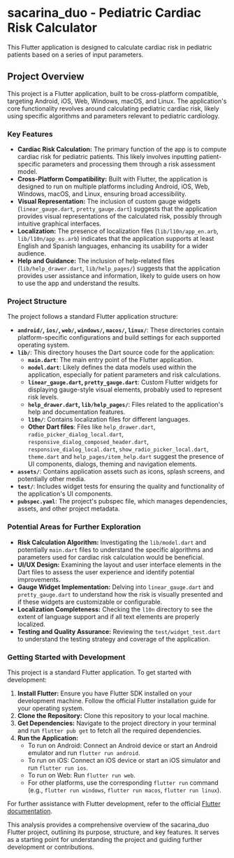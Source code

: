 # sacarina_duo - Pediatric Cardiac Risk Calculator

This Flutter application is designed to calculate cardiac risk in pediatric patients based on a series of input parameters.

## Project Overview

This project is a Flutter application, built to be cross-platform compatible, targeting Android, iOS, Web, Windows, macOS, and Linux. The application's core functionality revolves around calculating pediatric cardiac risk, likely using specific algorithms and parameters relevant to pediatric cardiology.

### Key Features

- **Cardiac Risk Calculation:** The primary function of the app is to compute cardiac risk for pediatric patients. This likely involves inputting patient-specific parameters and processing them through a risk assessment model.
- **Cross-Platform Compatibility:** Built with Flutter, the application is designed to run on multiple platforms including Android, iOS, Web, Windows, macOS, and Linux, ensuring broad accessibility.
- **Visual Representation:** The inclusion of custom gauge widgets (`linear_gauge.dart`, `pretty_gauge.dart`) suggests that the application provides visual representations of the calculated risk, possibly through intuitive graphical interfaces.
- **Localization:** The presence of localization files (`lib/l10n/app_en.arb`, `lib/l10n/app_es.arb`) indicates that the application supports at least English and Spanish languages, enhancing its usability for a wider audience.
- **Help and Guidance:** The inclusion of help-related files (`lib/help_drawer.dart`, `lib/help_pages/`) suggests that the application provides user assistance and information, likely to guide users on how to use the app and understand the results.

### Project Structure

The project follows a standard Flutter application structure:

- **`android/`, `ios/`, `web/`, `windows/`, `macos/`, `linux/`**:  These directories contain platform-specific configurations and build settings for each supported operating system.
- **`lib/`**: This directory houses the Dart source code for the application:
    - **`main.dart`**: The main entry point of the Flutter application.
    - **`model.dart`**: Likely defines the data models used within the application, especially for patient parameters and risk calculations.
    - **`linear_gauge.dart`, `pretty_gauge.dart`**: Custom Flutter widgets for displaying gauge-style visual elements, probably used to represent risk levels.
    - **`help_drawer.dart`, `lib/help_pages/`**: Files related to the application's help and documentation features.
    - **`l10n/`**: Contains localization files for different languages.
    - **Other Dart files**:  Files like `help_drawer.dart`, `radio_picker_dialog_local.dart`, `responsive_dialog_composed_header.dart`, `responsive_dialog_local.dart`, `show_radio_picker_local.dart`, `theme.dart` and `help_pages/item_help.dart` suggest the presence of UI components, dialogs, theming and navigation elements.
- **`assets/`**: Contains application assets such as icons, splash screens, and potentially other media.
- **`test/`**: Includes widget tests for ensuring the quality and functionality of the application's UI components.
- **`pubspec.yaml`**: The project's pubspec file, which manages dependencies, assets, and other project metadata.

### Potential Areas for Further Exploration

- **Risk Calculation Algorithm:** Investigating the `lib/model.dart` and potentially `main.dart` files to understand the specific algorithms and parameters used for cardiac risk calculation would be beneficial.
- **UI/UX Design:** Examining the layout and user interface elements in the Dart files to assess the user experience and identify potential improvements.
- **Gauge Widget Implementation:**  Delving into `linear_gauge.dart` and `pretty_gauge.dart` to understand how the risk is visually presented and if these widgets are customizable or configurable.
- **Localization Completeness:** Checking the `l10n` directory to see the extent of language support and if all text elements are properly localized.
- **Testing and Quality Assurance:** Reviewing the `test/widget_test.dart` to understand the testing strategy and coverage of the application.

### Getting Started with Development

This project is a standard Flutter application. To get started with development:

1. **Install Flutter:** Ensure you have Flutter SDK installed on your development machine. Follow the official Flutter installation guide for your operating system.
2. **Clone the Repository:** Clone this repository to your local machine.
3. **Get Dependencies:** Navigate to the project directory in your terminal and run `flutter pub get` to fetch all the required dependencies.
4. **Run the Application:**
    - To run on Android: Connect an Android device or start an Android emulator and run `flutter run android`.
    - To run on iOS: Connect an iOS device or start an iOS simulator and run `flutter run ios`.
    - To run on Web: Run `flutter run web`.
    - For other platforms, use the corresponding `flutter run` command (e.g., `flutter run windows`, `flutter run macos`, `flutter run linux`).

For further assistance with Flutter development, refer to the official [Flutter documentation](https://flutter.dev/docs).

This analysis provides a comprehensive overview of the sacarina_duo Flutter project, outlining its purpose, structure, and key features. It serves as a starting point for understanding the project and guiding further development or contributions.





